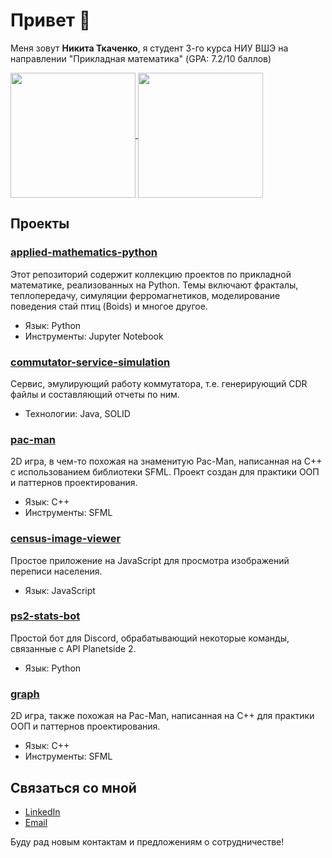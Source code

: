 # Привет 👋

Меня зовут **Никита Ткаченко**, я студент 3-го курса НИУ ВШЭ на направлении "Прикладная математика" (GPA: 7.2/10 баллов)


<a href="https://github.com/anuraghazra/github-readme-stats">
  <img height=200 align="center" src="https://github-readme-stats.vercel.app/api?username=tka4nik&theme=gruvbox" />
</a>
<a href="https://github.com/anuraghazra/convoychat">
  <img height=200 align="center" src="https://github-readme-stats.vercel.app/api/top-langs/?username=tka4nik&layout=compact&theme=gruvbox&hide=jupyter%20notebook,postscript,tex&card_width=320" />
</a>

## Проекты

### [applied-mathematics-python](https://github.com/tka4nik/applied-mathematics-python) 
Этот репозиторий содержит коллекцию проектов по прикладной математике, реализованных на Python. Темы включают фракталы, теплопередачу, симуляции ферромагнетиков, моделирование поведения стай птиц (Boids) и многое другое.
- Язык: Python
- Инструменты: Jupyter Notebook

### [commutator-service-simulation](https://github.com/tka4nik/commutator-service-simulation)
Сервис, эмулирующий работу коммутатора, т.е. генерирующий CDR файлы и составляющий отчеты по ним.
- Технологии: Java, SOLID

### [pac-man](https://github.com/tka4nik/pac-man)
2D игра, в чем-то похожая на знаменитую Pac-Man, написанная на C++ с использованием библиотеки SFML. Проект создан для практики ООП и паттернов проектирования.
- Язык: C++
- Инструменты: SFML

### [census-image-viewer](https://github.com/tka4nik/census-image-viewer)
Простое приложение на JavaScript для просмотра изображений переписи населения.
- Язык: JavaScript

### [ps2-stats-bot](https://github.com/tka4nik/ps2-stats-bot)
Простой бот для Discord, обрабатывающий некоторые команды, связанные с API Planetside 2.
- Язык: Python

### [graph](https://github.com/tka4nik/graph)
2D игра, также похожая на Pac-Man, написанная на C++ для практики ООП и паттернов проектирования.
- Язык: C++
- Инструменты: SFML

## Связаться со мной

- [LinkedIn](https://www.linkedin.com/in/ваша-ссылка)
- [Email](mailto:ваш-имейл@example.com)

Буду рад новым контактам и предложениям о сотрудничестве!
